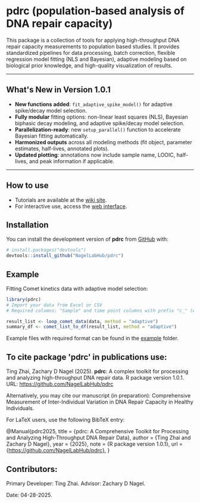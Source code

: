 
# pdrc (population-based analysis of DNA repair capacity)

<!-- badges: start -->
<!-- badges: end -->

This package is a collection of tools for applying high-throughput DNA repair capacity measurements to population based studies. 
It provides standardized pipelines for data processing, batch correction, flexible regression model fitting (NLS and Bayesian), adaptive modeling based on biological prior knowledge, and high-quality visualization of results.

---

## What's New in Version 1.0.1

- **New functions added**: `fit_adaptive_spike_model()` for adaptive spike/decay model selection.
- **Fully modular** fitting options: non-linear least squares (NLS), Bayesian biphasic decay modeling, and adaptive spike/decay model selection.
- **Parallelization-ready**: new `setup_parallel()` function to accelerate Bayesian fitting automatically.
- **Harmonized outputs** across all modeling methods (fit object, parameter estimates, half-lives, annotated plots).
- **Updated plotting**: annotations now include sample name, LOOIC, half-lives, and peak information if applicable.

---

## How to use

- Tutorials are available at the [wiki site](https://github.com/NagelLabHub/pdrc/wiki).
- For interactive use, access the [web interface](https://tzhai.shinyapps.io/pdrc/).


## Installation

You can install the development version of **pdrc** from [GitHub](https://github.com/NagelLabHub/pdrc) with:

``` r
# install.packages("devtools")
devtools::install_github("NagelLabHub/pdrc")
```

## Example

Fitting Comet kinetics data with adaptive model selection:

``` r
library(pdrc)
# Import your data from Excel or CSV
# Required columns: "Sample" and time point columns with prefix "c_" (e.g., "c_0", "c_15", "c_30", "c_60", "c_120")

result_list <- loop_comet_data(data, method = "adaptive")
summary_df <- comet_list_to_df(result_list, method = "adaptive")
```

Example files with required format can be found in the [example](https://github.com/NagelLabHub/pdrc/tree/master/example) folder.

## To cite package 'pdrc' in publications use:

   Ting Zhai, Zachary D Nagel (2025). **pdrc**: A complex toolkit for processing and analyzing high-throughput DNA repair data. R package version 1.0.1. URL: https://github.com/NagelLabHub/pdrc
   
   Alternatively, you may cite our manuscript (in preparation): Comprehensive Measurement of Inter-Individual Variation in DNA Repair Capacity in Healthy Individuals. 
   
For LaTeX users, use the following BibTeX entry:

@Manual{pdrc2025,
  title = {pdrc: A Comprehensive Toolkit for Processing and Analyzing High-Throughput DNA Repair Data},
  author = {Ting Zhai and Zachary D Nagel},
  year = {2025},
  note = {R package version 1.0.1},
  url = {https://github.com/NagelLabHub/pdrc},
}

## Contributors: 

Primary Developer: Ting Zhai.
Advisor: Zachary D Nagel.

Date: 04-28-2025.

